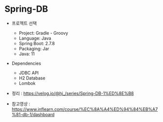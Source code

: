 # Spring-DB

* 프로젝트 선택
  * Project: Gradle - Groovy
  * Language: Java
  * Spring Boot: 2.7.8
  * Packaging: Jar
  * Java: 11
  
* Dependencies
  * JDBC API
  * H2 Database
  * Lombok
  
 * 정리 : https://velog.io/@hj_/series/Spring-DB-1%ED%8E%B8
 * 참고영상 : https://www.inflearn.com/course/%EC%8A%A4%ED%94%84%EB%A7%81-db-1/dashboard
